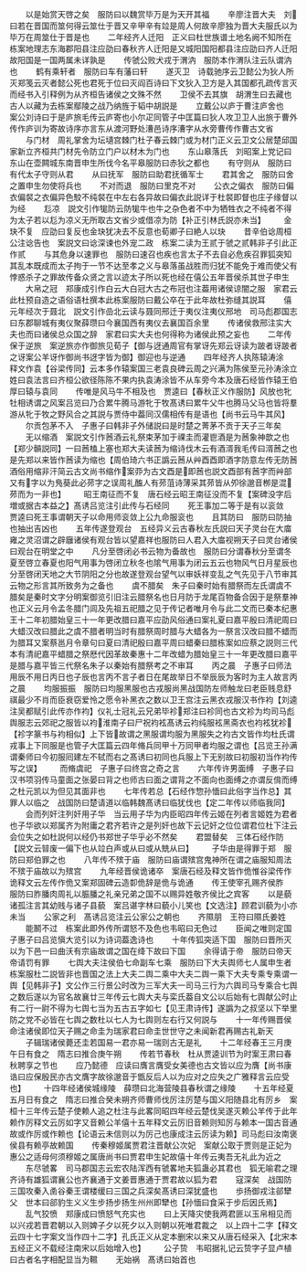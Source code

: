 <!-- { "loadSidebar": true } -->
　　以是始赏天啓之矣　服防曰以魏赏毕万是为天开其福
　　辛廖注晋大夫　刘曰若在晋国而筮何得云筮仕于晋又辛甲辛有竝是周人何故辛廖独为晋大夫服氏以为毕万在周筮仕于晋是也
　　二年经齐人迁阳　正义曰杜世族谱土地名阙不知所在　栋案地理志东海郡阳县注应劭曰春秋齐人迁阳是又城阳国阳都县注应劭曰齐人迁阳故阳国是一国两属未详孰是
　　传虢公败犬戎于渭汭　服防本作渭队注云队谓汭也
　　鹤有乘轩者　服防曰车有藩曰轩
　　遂灭卫　诗载驰序云卫懿公为狄人所灭郑笺云灭者懿公死也君死于位曰灭阎百诗曰下文狄入卫方是入其国都孔疏传言灭而经书入引释例为从齐桓告诸侯之文殊不然
　　卫侯不去其旗　胡渭生曰去藏也古人以藏为去栋案鄢陵之战乃纳旌于韬中胡説是
　　立戴公以庐于曹注庐舍也　案公刘诗曰于是庐旅毛传云庐寄也小尔疋同管子中匡篇曰狄人攻卫卫人出旅于曹外传作庐训为寄故诗序亦言东从渡河野处漕邑诗序漕字从水旁曹传作曹古文省
　　与门材　周礼掌舍为坛壝宫棘门杜子春云棘门或为材门正义云卫文公居楚邱国家新立齐桓共门材先令防立门户以材木为门也
　　东山皋落氏　刘昭案上党记曰东山在壶闗城东南晋申生所伐今名平皋服防曰赤狄之都也
　　有守则从　服防曰有代太子守则从君
　　从曰抚军　服防曰助君抚循军士
　　君其舍之　服防曰舍之置申生勿使将兵也
　　不对而退　服防曰里克不对
　　公衣之偏衣　服防曰偏衣偏裻之衣偏异色駮不纯裻在中左右各异故曰偏衣此説详于杜裻即督也庄子缘督以为经
　　尨凉　説文引作牻防云防牻牛也牛之杂色者不中为牺牲衣之不纯者不得为太子若以尨为凉义无所取古文省少或借凉为防【补正引林氏説亦未当】
　　金玦不复　应劭曰复反也金玦犹决去不反意也荀卿子曰絶人以玦
　　昔辛伯谂周桓公注谂告也　案説文曰谂深谏也外宠二政　栋案二读为王贰于虢之贰韩非子引此正作贰
　　与其危身以速罪也　服防曰速召也疾也言太子不去自必危疾召罪狐突知其乱本既成而太子拘于一节不达至孝之义与皋落虽战胜而归犹不能免于难而使父有悖惑杀子之罪故传备众贤之言以迹太子所以死也经在僖公五年晋侯杀其世子申生
　　大帛之冠　郑康成引作白云大白冠大古之布冠也注葢用诸侯谅闇之服　家君云此杜预自造之语俗语杜撰本此栋案服防曰戴公卒在于此年故杜弥缝其説耳
　　僖元年经次于聂北　説文引作嵒北云读与聂同邢迁于夷仪注夷仪邢地　司马彪郡国志曰东郡聊城有夷仪聚薛瓒曰今襄国西有夷仪去襄国百余里
　　传诸侯救邢注实大夫也而曰诸侯总众国之辞　家君曰实大夫也何得称为诸侯此预之妄也
　　二年传保于逆旅　案逆旅亦作御旅见荀子【御与迓通周官有掌讶先郑云讶读为跛者讶跛者之讶案公羊讶作御尚书迓字皆为御】御迎也与逆通
　　四年经齐人执陈辕涛涂　释文作袁【谷梁传同】云本多作辕案国三老袁良碑云周之兴满为陈侯至元孙涛涂立姓曰袁法言曰齐桓公欲径陈陈不果内执袁涛涂皆不从车旁今本及唐石经皆作辕王伯厚曰辕与袁同
　　传唯是风马牛不相及也　贾逵曰【春秋正义作服防】风放也牝牡相诱谓之风案吕览曰乃合累牛腾马游牝于牧髙诱曰累牛父牛也腾马父马也皆将羣游从牝于牧之野风合之其説与贾侍中葢同汉儒相传有是语也【尚书云马牛其风】
　　尔贡包茅不入　子惠子曰韩非子外储説曰是时楚之菁茅不贡于天子三年矣
　　无以缩酒　案説文引作莤酒云礼祭束茅加于祼圭而灌鬯酒是为莤象神歆之也【郑少贑説同】一曰莤榼上塞也郑大夫读莤为缩诗伐木云有酒湑我毛传曰湑莤之也是先郑以来皆作莤读为缩也【周伯琦六书正譌云莤从艸酉酉即酒字防意左传无防莤酒俗用缩非汗简云古文尚书缩作案丣为古文酉是即莤也説文酉部有莤字而艸部又有字以为鳬葵此必茒字之误周礼醢人有茒菹诗薄采其茒皆从夘徐邈音栁是混茒而为一非也】
　　昭王南征而不复　唐石经云昭王南征没而不复【案碑没字后増或据古本益之】髙诱吕览注引此传与石经同
　　死王事加二等于是有以衮敛　贾逵曰死王事谓朝天子以命用师衮敛上公九命服衮也
　　且其防曰　服防曰防抽也抽出吉凶也
　　五年传遂登观台　五经异义云古春秋左氏説曰天子灵台在大庿雍之灵沼谓之辟廱诸侯有观台皆以望嘉祥也服防曰人君入大庿视朔天子曰灵台诸侯曰观台在明堂之中
　　凡分至啓闭必书云物为备故也　服防曰分谓春秋分至谓冬夏至啓立春夏也阳气用事为啓闭立秋冬也隂气用事为闭云五云也物风气日月星辰也分至啓闭天地之大节阴阳之分也故遂登观台望气以审妖祥变乱之气先见于八节审其云物之形言其所致务为之备也
　　虞不腊矣　朱子曰秦时始有腊祭而左氏谓虞不腊矣是秦时文字分明案御览引旧注云腊祭名也日月防于龙尾百物备合因于是祭羣神也正义云月令孟冬腊门闾及先祖五祀腊之见于传记者唯月令与此二文而已秦本纪惠王十二年初腊始皇三十一年更改腊曰嘉平应劭风俗通曰案礼夏曰嘉平殷曰清祀周曰大蜡汉改曰腊此之虞不腊者明当时有腊祭周时腊与大蜡各为一祭言汉改曰腊不蜡而为腊耳又案蔡邕月令章句曰夏曰清祀殷曰嘉平周曰蜡秦曰腊栋案如应蔡之説则三代本有清祀嘉平蜡腊之祭厯代因革故秦惠十二年改蜡为腊始皇三十一年更改腊曰嘉平是腊与嘉平皆三代祭名朱子以秦始有腊祭考之不审耳
　　丙之晨　子惠子曰师法用辰不用日丙日也子辰也言丙不言子者日在尾故举日不举辰辰为客时为主人故言丙之晨
　　均服振振　服防曰均服黑服也古戎服尚黑战国防左师触龙曰老臣贱息舒祺最少不肖而臣衰窃爱怜之愿令补黑衣之数以卫王宫注云黑衣戎服汉书作袀【刘逵注吴都赋引此传亦作袀】仪礼士冠礼云兄弟毕袗郑注曰袗同也古文袗为均司马彪舆服志云郊祀之服皆以袀淮南子曰尸祝袀袨髙诱云袀纯服袨黑斋衣也袀袨犹袗【袗字篆书与袀相似】上下皆故谓之黑服谓均服为黑服失之袀古文皆作均杜氏谓戎事上下同服是也管子大匡篇云四年脩兵同甲十万同甲者均服之谓也【吕览王孙满谓秦师曰今初服囘建左不轼而右之髙诱曰初同也兵服上下无别故曰初服初当作袀传写之误】
　　而脩虞祀　子惠子曰终宫之奇之言
　　六年传许男面缚　子惠子曰汉书项羽传马童面之张晏曰背之也师古曰面之谓背之不面向也面缚之亦谓反偝而缚之杜元凯以为但见其面非也
　　七年传若总【石经作惣孙愐曰此俗字当作总】其罪人以临之　战国防曰楚请道以临韩魏髙诱曰临犹伐也【定二年传以师临我同】
　　会而列奸注列奸用子华　当云用子华为内臣昭四年传云姬在列者言姬姓为君者也子华欲以郑属齐为附庸之君齐若许之是列奸也故下云记奸之位位谓君位杜下注云会位失之如杜説何以经仍书郑世子华乎必不然矣
　　君盟替矣　三体石经作防【説文云暜废一偏下也从竝白声或从曰或从兟从曰】
　　子华由是得罪于郑　服防曰郑伯罪之也
　　八年传不殡于庙　服防曰庙谓殡宫鬼神所在谓之庙服知周法不殡于庙故以为殡宫
　　九年经晋侯诡诸卒　案唐石经及释文皆作佹惟谷梁传作诡释文云左传作佹又案郑固碑云造厀佹辞是佹与诡通
　　传王使宰孔赐齐侯胙　服防曰胙膰肉周礼以脤膰之礼亲兄弟之国不以赐异姓敬齐侯比之宾客
　　以是藐诸孤注言其幼贱与诸子县藐　案吕谌字林曰藐小儿笑也【文选注】顾君训藐为小亦未当
　　公家之利　髙诱吕览注云公家公之朝也
　　齐隰朋　王符曰隰氏姜姓
　　能鬭不过　栋案此即外传所谓怒不及色也韦昭曰无色过
　　臣闻之唯则定国　子惠子曰吕览愼大览引以为诗词葢逸诗也
　　十年传狐突适下国　服防曰晋所灭以为下邑一曰曲沃有宗庙故谓之国在绛下故曰下国
　　余得请于帝　服防曰帝天帝请罚有罪
　　七舆大夫注侯伯七命副车七乘　服防曰下大夫舆师七人属申生者　栋案服杜二説皆非也晋国之法上大夫二舆二乘中大夫二舆一乘下大夫专乘专乘谓一舆【见韩非子】文公作三行景公时改为三军大夫一司马三行为六舆司马专乘合七舆之数后遂以为官名故襄廿三年传云七舆大夫与栾氏葢自文公以后始有七舆献公时止有二行一尉不得为七舆七当为五古五字如七【见王肃诗传】遂譌为之叔坚以下举里防之党不必皆在七舆之数杜以七人为七舆则左右行又何説与
　　十一年传赐晋侯命注诸侯即位天子赐之命圭为瑞家君曰命圭世世守之未闻新君再赐古礼新天
　　子辑瑞诸侯薨还圭若国易一君亦易一瑞则古无是礼
　　十二年经春王三月庚午日有食之　隋志曰推合庚午朔
　　传若节春秋　杜从贾逵训节为时案王肃曰春秋聘享之节也
　　应乃懿德　应读曰膺言膺受女美德也古文皆以应为膺【尚书康诰曰应保殷民亦古文膺字故徐邈音于甑反后人以为应对之应失之广雅释言云应受也】
　　十四年经诸侯城缘陵　薛瓒曰北海营陵县春秋谓之缘陵
　　十五年经夏五月日有食之　隋志曰推合癸未朔齐师曹师伐厉注厉楚与国义阳随县北有厉乡　案桓十三年传云楚子使赖人追之杜注与此畧同昭四年经云楚伐吴遂灭赖公羊传于此年赖作厉释文云厉如字又音赖公羊僖十五年释文云厉旧音赖则知厉与赖本一国古音通故或作厉或作赖也【论语云未信则以为厉己也康成注云厉读为赖】司马彪曰汝南褒侯县有赖亭故赖国
　　传秦穆姬属贾君注晋献公次妃　案献公取于贾则是正妃为惠公之适母何须穆姬之属唐尚书曰贾君申生妃故僖十年传云夷吾无礼此为近之
　　东尽虢畧　司马郡国志云宏农陆浑西有虢畧地夫狐蛊必其君也　狐无喻君之理齐诗有雄狐谓襄公也齐襄通于文姜晋惠通于贾君故以狐为君
　　寇深矣　战国防三国攻秦入圅谷秦王谓楼缓曰三国之兵深矣髙诱曰深犹盛也
　　歩扬御戎注郤犫父　世本曰郤豹生义义生步扬步扬生州州即犫也【孙愐曰食采于步后因氏焉】
　　乱气狡愤　郑康成曰愤怒气充实也
　　曰上天降灾使我两君匪以玉帛相见而以兴戎若晋君朝以入则婢子夕以死夕以入则朝以死唯君裁之　以上四十二字【释文云四十七字案文当作四十二字】孔氏正义从定本删宋以来又从唐石经采入【北宋本五经正义不载经注南宋以后始增入也】
　　公子贽　韦昭据礼记云贽字子显卢植曰古者名字相配显当为韅
　　无始祸　髙诱曰始首也
